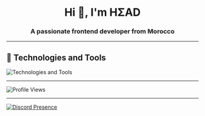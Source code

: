 <h1 align="center">Hi 👋, I'm HΣAD</h1>
<h3 align="center">A passionate frontend developer from Morocco</h3>

---

## 🧰 Technologies and Tools

<div>
  <img src="https://skillicons.dev/icons?i=discord,vscode,sublime,vim,neovim,nodejs,html,css,js,ts,react,go,vite,tailwind,mongodb,mysql,rust," alt="Technologies and Tools" />
</div>

---

![Profile Views](https://hits.seeyoufarm.com/api/count/incr/badge.svg?url=https://github.com/mehdiab07/&title=Profile%20Views)

---

<p align="left">
  <a href="https://discord.com/users/1178118182620377118" target="_blank">
    <img src="https://lanyard.cnrad.dev/api/1178118182620377118" alt="Discord Presence" />
  </a>
</p>
